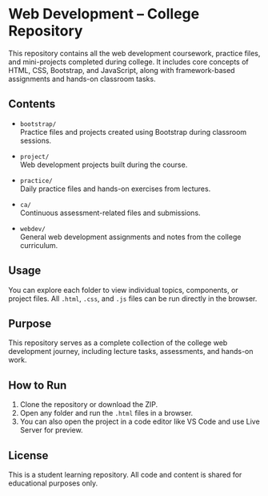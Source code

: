 # Web Development – College Repository

This repository contains all the web development coursework, practice files, and mini-projects completed during college. It includes core concepts of HTML, CSS, Bootstrap, and JavaScript, along with framework-based assignments and hands-on classroom tasks.

## Contents

- `bootstrap/`  
  Practice files and projects created using Bootstrap during classroom sessions.

- `project/`  
  Web development projects built during the course.

- `practice/`  
  Daily practice files and hands-on exercises from lectures.

- `ca/`  
  Continuous assessment-related files and submissions.

- `webdev/`  
  General web development assignments and notes from the college curriculum.

## Usage

You can explore each folder to view individual topics, components, or project files. All `.html`, `.css`, and `.js` files can be run directly in the browser.

## Purpose

This repository serves as a complete collection of the college web development journey, including lecture tasks, assessments, and hands-on work.

## How to Run

1. Clone the repository or download the ZIP.
2. Open any folder and run the `.html` files in a browser.
3. You can also open the project in a code editor like VS Code and use Live Server for preview.

## License

This is a student learning repository. All code and content is shared for educational purposes only.
